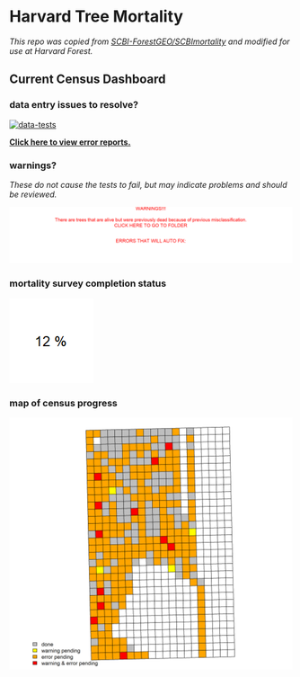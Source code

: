 # Harvard Tree Mortality 
  
*This repo was copied from [SCBI-ForestGEO/SCBImortality](https://github.com/SCBI-ForestGEO/SCBImortality) and modified for use at Harvard Forest.*

## Current Census Dashboard

### data entry issues to resolve?
[![data-tests](https://github.com/SCBI-ForestGEO/HarvardMortality/workflows/data-tests/badge.svg)](https://github.com/SCBI-ForestGEO/HarvardMortality/tree/main/testthat/reports)

**[Click here to view error reports.](https://github.com/SCBI-ForestGEO/HarvardMortality/tree/main/testthat/reports/)**

### warnings? 
*These do not cause the tests to fail, but may indicate problems and should be reviewed.*

[![There_are_no_warnings_:-)](https://raw.githubusercontent.com/SCBI-ForestGEO/HarvardMortality/main/testthat/reports/warnings.png)](https://github.com/SCBI-ForestGEO/HarvardMortality/tree/main/testthat/reports/warnings)


### mortality survey completion status

![percent_completion](testthat/reports/percent_completion.png)

### map of census progress

![map_of_completion](testthat/reports/map_of_error_and_warnings.png) 


